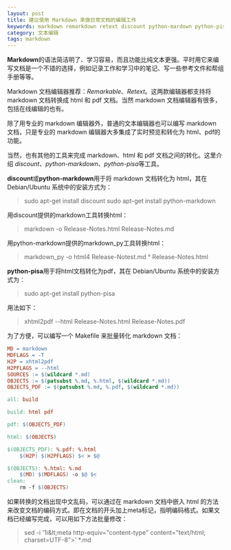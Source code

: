 ```yaml
---
layout: post
title: 建议使用 Markdown 来做日常文档的编辑工作
keywords: markdown remarkdown retext discount python-mardown python-pisa
category: 文本编辑
tags: markdown
---
```


**Markdown**的语法简洁明了、学习容易，而且功能比纯文本更强。平时用它来编写文档是一个不错的选择，例如记录工作和学习中的笔记、写一些参考文件和帮组手册等等。

Markdown  文档编辑器推荐：*Remarkable*、*Retext*。这两款编辑器都支持将 markdown 文档转换成 html 和 pdf 文档。当然 markdown  文档编辑器有很多，包括在线编辑的也有。

除了用专业的 markdown 编辑器外，普通的文本编辑器也可以编写 markdown 文档，只是专业的 markdown 编辑器大多集成了实时预览和转化为 html、pdf的功能。

当然，也有其他的工具来完成 markdown、html 和 pdf 文档之间的转化。这里介绍 *discount*、*python-markdown*、*python-pisa*等工具。

**discount**或**python-markdown**用于将 markdown 文档转化为 html，其在 Debian/Ubuntu 系统中的安装方式为：

> sudo apt-get install discount
> sudo apt-get install python-markdown

用discount提供的markdown工具转换html：

> markdown -o Release-Notes.html Release-Notes.md

用python-markdown提供的markdown_py工具转换html：

> markdown_py -o html4 Release-Notest.md &deg; Release-Notes.html

**python-pisa**用于将html文档转化为pdf，其在 Debian/Ubuntu 系统中的安装方式为：

> sudo apt-get install python-pisa

用法如下：

> xhtml2pdf --html Release-Notes.html Release-Notes.pdf

为了方便，可以编写一个 Makefile 来批量转化 markdown 文档：

```makefile
MD = markdown
MDFLAGS = -T
H2P = xhtml2pdf
H2PFLAGS = --html
SOURCES := $(wildcard *.md)
OBJECTS := $(patsubst %.md, %.html, $(wildcard *.md))
OBJECTS_PDF := $(patsubst %.md, %.pdf, $(wildcard *.md))

all: build

build: html pdf

pdf: $(OBJECTS_PDF)

html: $(OBJECTS)

$(OBJECTS_PDF): %.pdf: %.html
    $(H2P) $(H2PFLAGS) $< > $@

$(OBJECTS): %.html: %.md
    $(MD) $(MDFLAGS) -o $@ $<
clean:
    rm -f $(OBJECTS)
```

如果转换的文档出现中文乱码，可以通过在 markdown 文档中嵌入 html 的方法来改变文档的编码方式。即在文档的开头加上meta标记，指明编码格式。如果文档已经编写完成，可以用如下方法批量修改：

> sed -i '1i\&lt;meta http-equiv="content-type" content="text/html; charset=UTF-8"&gt;' \*.md
